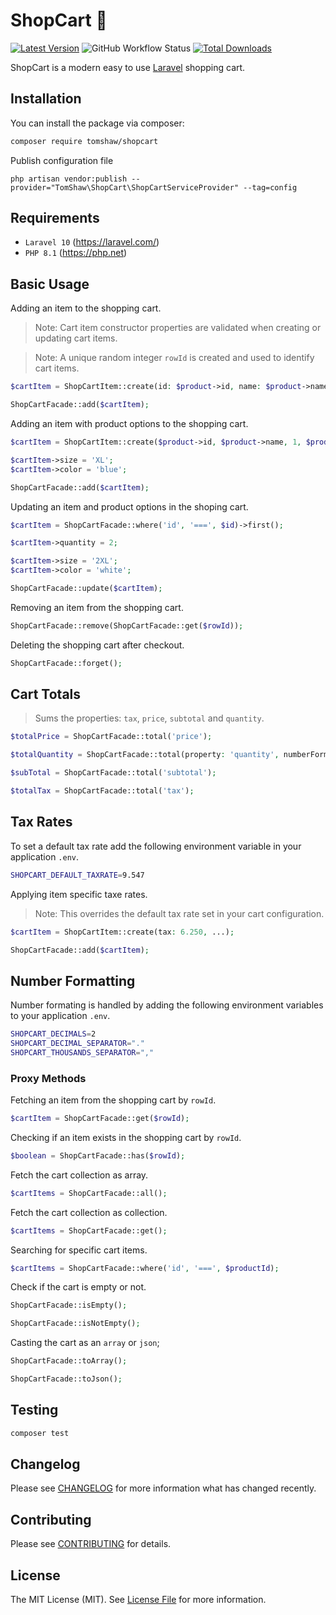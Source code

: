 # ShopCart 🛒

[![Latest Version](https://img.shields.io/github/release/tomshaw/shopcart.svg?style=flat-square)](https://github.com/tomshaw/shopcart/releases)
![GitHub Workflow Status](https://img.shields.io/github/actions/workflow/status/tomshaw/shopcart/run-tests.yml?branch=master&style=flat-square&label=tests)
[![Total Downloads](https://img.shields.io/packagist/dt/tomshaw/shopcart.svg?style=flat-square)](https://packagist.org/packages/tomshaw/shopcart)

ShopCart is a modern easy to use [Laravel](https://laravel.com) shopping cart.

## Installation

You can install the package via composer:

```bash
composer require tomshaw/shopcart
```

Publish configuration file

```
php artisan vendor:publish --provider="TomShaw\ShopCart\ShopCartServiceProvider" --tag=config
```

## Requirements

- `Laravel 10` (https://laravel.com/) 
- `PHP 8.1` (https://php.net)

## Basic Usage

Adding an item to the shopping cart.

> Note: Cart item constructor properties are validated when creating or updating cart items. 

> Note: A unique random integer `rowId` is created and used to identify cart items.

```php
$cartItem = ShopCartItem::create(id: $product->id, name: $product->name, quantity: 1, price: $product->price);

ShopCartFacade::add($cartItem);
```

Adding an item with product options to the shopping cart.

```php
$cartItem = ShopCartItem::create($product->id, $product->name, 1, $product->price);

$cartItem->size = 'XL';
$cartItem->color = 'blue';

ShopCartFacade::add($cartItem);
```

Updating an item and product options in the shoping cart.

```php
$cartItem = ShopCartFacade::where('id', '===', $id)->first();

$cartItem->quantity = 2;

$cartItem->size = '2XL';
$cartItem->color = 'white';

ShopCartFacade::update($cartItem);
```

Removing an item from the shopping cart.

```php
ShopCartFacade::remove(ShopCartFacade::get($rowId));
```

Deleting the shopping cart after checkout.

```php
ShopCartFacade::forget();
```

## Cart Totals

> Sums the properties: `tax`, `price`, `subtotal` and `quantity`.

```php
$totalPrice = ShopCartFacade::total('price');
```
```php
$totalQuantity = ShopCartFacade::total(property: 'quantity', numberFormat: false);
```

```php
$subTotal = ShopCartFacade::total('subtotal');
```

```php
$totalTax = ShopCartFacade::total('tax');
```

## Tax Rates

To set a default tax rate add the following environment variable in your application `.env`.

```sh
SHOPCART_DEFAULT_TAXRATE=9.547
```

Applying item specific taxe rates.

> Note: This overrides the default tax rate set in your cart configuration.

```php
$cartItem = ShopCartItem::create(tax: 6.250, ...);

ShopCartFacade::add($cartItem);
```

## Number Formatting

Number formating is handled by adding the following environment variables to your application `.env`.

```sh
SHOPCART_DECIMALS=2
SHOPCART_DECIMAL_SEPARATOR="."
SHOPCART_THOUSANDS_SEPARATOR=","
```

### Proxy Methods

Fetching an item from the shopping cart by `rowId`.

```php
$cartItem = ShopCartFacade::get($rowId);
```

Checking if an item exists in the shopping cart by `rowId`.

```php
$boolean = ShopCartFacade::has($rowId);
```

Fetch the cart collection as array.

```php
$cartItems = ShopCartFacade::all();
```

Fetch the cart collection as collection.

```php
$cartItems = ShopCartFacade::get();
```

Searching for specific cart items.

```php
$cartItems = ShopCartFacade::where('id', '===', $productId);
```

Check if the cart is empty or not.

```php
ShopCartFacade::isEmpty();
```

```php
ShopCartFacade::isNotEmpty();
```

Casting the cart as an `array` or `json`;

```php
ShopCartFacade::toArray();
```

```php
ShopCartFacade::toJson();
```

## Testing

``` bash
composer test
```

## Changelog

Please see [CHANGELOG](CHANGELOG.md) for more information what has changed recently.

## Contributing

Please see [CONTRIBUTING](CONTRIBUTING.md) for details.

## License

The MIT License (MIT). See [License File](LICENSE) for more information.
